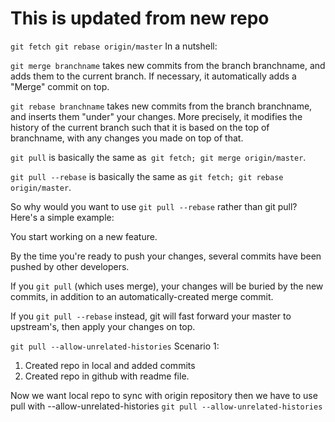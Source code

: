 
# This is updated from new repo


`git fetch
git rebase origin/master`
In a nutshell:

`git merge branchname` takes new commits from the branch branchname, and adds them to the current branch.
If necessary, it automatically adds a "Merge" commit on top.

`git rebase branchname` takes new commits from the branch branchname, and inserts them "under" your changes. More precisely, it modifies the history of the current branch such that it is based on the top of branchname, with any changes you made on top of that.

`git pull` is basically the same as` git fetch; git merge origin/master`.

`git pull --rebase` is basically the same as `git fetch; git rebase origin/master`.


So why would you want to use `git pull --rebase` rather than git pull? Here's a simple example:

You start working on a new feature.

By the time you're ready to push your changes, several commits have been pushed by other developers.

If you `git pull` (which uses merge), your changes will be buried by the new commits, in addition to an automatically-created merge commit.

If you `git pull --rebase` instead, git will fast forward your master to upstream's, then apply your changes on top.

`git pull --allow-unrelated-histories` Scenario 1:
1. Created repo in local and added commits
2. Created repo in github with readme file.


Now we want local repo to sync with origin repository then we have to use pull with --allow-unrelated-histories `git pull --allow-unrelated-histories`

